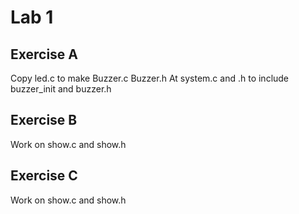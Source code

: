 # Lab 1

## Exercise A
Copy led.c to make
Buzzer.c 
Buzzer.h 
At system.c and .h to include buzzer_init and buzzer.h

## Exercise B
Work on show.c and show.h

## Exercise C
Work on show.c and show.h 